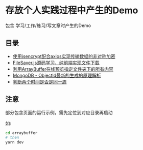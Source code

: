 # 存放个人实践过程中产生的Demo

包含 学习/工作/练习/写文章时产生的Demo

## 目录
* [使用jsencrypt配合axios实现传输数据的非对称加密](./asymmetric-encryption)
* [FileSaver.js源码学习，纯前端实现文件下载](./download-img/README.md)
* [利用ArrayBuffer在线预览指定文件夹下的所有内容](./arraybuffer/README.md)
* [MongoDB - ObjectId最新的生成的原理解析](./objectId/README.md)
* [判断两个时间是否是同一周](./isSameWeek/README.md)
## 注意
部分包含页面的运行示例，需先定位到对应目录再启动

如:
```sh
cd arraybuffer
# then
yarn dev
```